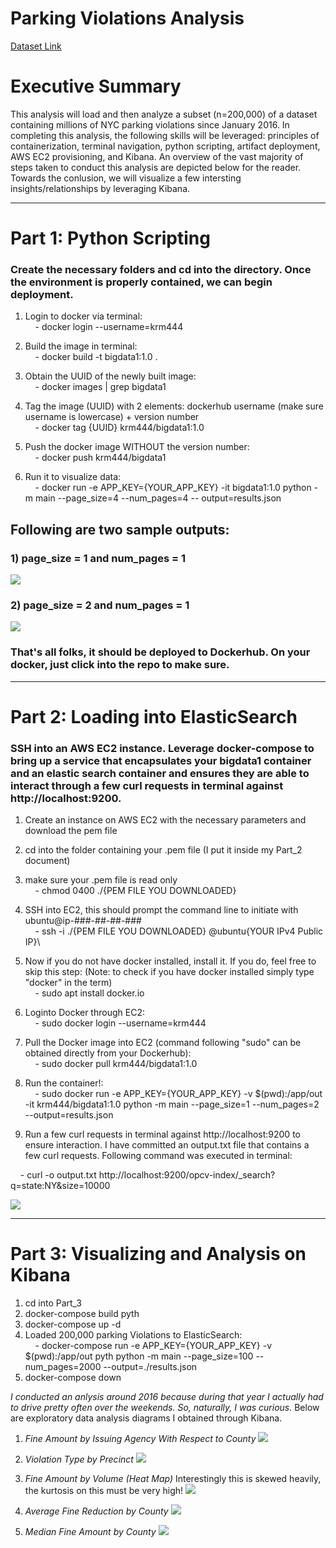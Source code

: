 # Parking Violations Analysis

[Dataset Link](https://data.cityofnewyork.us/resource/nc67-uf89.json)

# Executive Summary
This analysis will load and then analyze a subset (n=200,000) of a dataset containing millions of NYC parking violations since January 2016. In completing this analysis, the following skills will be leveraged: principles of containerization, terminal navigation, python scripting, artifact deployment, AWS EC2 provisioning, and Kibana. An overview of the vast majority of steps taken to conduct this analysis are depicted below for the reader. Towards the conlusion, we will visualize a few intersting insights/relationships by leveraging Kibana.
____________________________________________________________________________________________________________________________

# Part 1: Python Scripting

### Create the necessary folders and cd into the directory. Once the environment is properly contained, we can begin deployment.

1) Login to docker via terminal:\
&nbsp;&nbsp;&nbsp;&nbsp;- docker login --username=krm444

2) Build the image in terminal:\
&nbsp;&nbsp;&nbsp;&nbsp;- docker build -t bigdata1:1.0 .
  
3) Obtain the UUID of the newly built image:\
&nbsp;&nbsp;&nbsp;&nbsp;- docker images | grep bigdata1

4) Tag the image (UUID) with 2 elements: dockerhub username (make sure username is lowercase) + version number\
&nbsp;&nbsp;&nbsp;&nbsp;- docker tag {UUID} krm444/bigdata1:1.0

5) Push the docker image WITHOUT the version number:\
&nbsp;&nbsp;&nbsp;&nbsp;- docker push krm444/bigdata1

6) Run it to visualize data:\
&nbsp;&nbsp;&nbsp;&nbsp;- docker run -e APP_KEY={YOUR_APP_KEY} -it bigdata1:1.0 python -m main --page_size=4 --num_pages=4 --     output=results.json


## Following are two sample outputs:

### 1) page_size = 1 and num_pages = 1
![](Images/2.png)

### 2) page_size = 2 and num_pages = 1
![](Images/1.png)

### That's all folks, it should be deployed to Dockerhub. On your docker, just click into the repo to make sure.
____________________________________________________________________________________________________________________________

# Part 2: Loading into ElasticSearch

### SSH into an AWS EC2 instance. Leverage docker-compose to bring up a service that encapsulates your bigdata1 container and an elastic search container and ensures they are able to interact through a few curl requests in terminal against http://localhost:9200. 

1) Create an instance on AWS EC2 with the necessary parameters and download the pem file

2) cd into the folder containing your .pem file (I put it inside my Part_2 document)

3) make sure your .pem file is read only\
&nbsp;&nbsp;&nbsp;&nbsp;- chmod 0400 ./{PEM FILE YOU DOWNLOADED}
  
4) SSH into EC2, this should prompt the command line to initiate with ubuntu@ip-###-##-##-###\
&nbsp;&nbsp;&nbsp;&nbsp;- ssh -i ./{PEM FILE YOU DOWNLOADED} @ubuntu{YOUR IPv4 Public IP}\



5) Now if you do not have docker installed, install it. If you do, feel free to skip this step:
   (Note: to check if you have docker installed simply type "docker" in the term)\
&nbsp;&nbsp;&nbsp;&nbsp;- sudo apt install docker.io

6) Loginto Docker through EC2:\
&nbsp;&nbsp;&nbsp;&nbsp;- sudo docker login --username=krm444
  
7) Pull the Docker image into EC2 (command following "sudo" can be obtained directly from your Dockerhub):\
&nbsp;&nbsp;&nbsp;&nbsp;- sudo docker pull krm444/bigdata1:1.0 

8) Run the container!:\
&nbsp;&nbsp;&nbsp;&nbsp;- sudo docker run -e APP_KEY={YOUR_APP_KEY} -v $(pwd):/app/out -it krm444/bigdata1:1.0 python -m main --page_size=1 --num_pages=2 --output=results.json
  
9) Run a few curl requests in terminal against http://localhost:9200 to ensure interaction. I have committed an output.txt file that contains a few curl requests. Following command was executed in terminal:

&nbsp;&nbsp;&nbsp;&nbsp;- curl -o output.txt http://localhost:9200/opcv-index/_search\?q\=state:NY\&size\=10000 

![](Images/output.txt_command.png)

____________________________________________________________________________________________________________________________
# Part 3: Visualizing and Analysis on Kibana
1) cd into Part_3
2) docker-compose build pyth
3) docker-compose up -d
4) Loaded 200,000 parking Violations to ElasticSearch:\
&nbsp;&nbsp;&nbsp;&nbsp;- docker-compose run -e APP_KEY={YOUR_APP_KEY} -v $(pwd):/app/out pyth python -m main --page_size=100 --num_pages=2000 --output=./results.json
5) docker-compose down

_I conducted an anlysis around 2016 because during that year I actually had to drive pretty often over the weekends. So, naturally, I was curious._ Below are exploratory data analysis diagrams I obtained through Kibana.

1) _Fine Amount by Issuing Agency With Respect to County_
![](Images/3.png)

2) _Violation Type by Precinct_
![](Images/4.png)

3) _Fine Amount by Volume (Heat Map)_
Interestingly this is skewed heavily, the kurtosis on this must be very high!
![](Images/5.png)

4) _Average Fine Reduction by County_
![](Images/6.png)

5) _Median Fine Amount by County_
![](Images/7.png)
